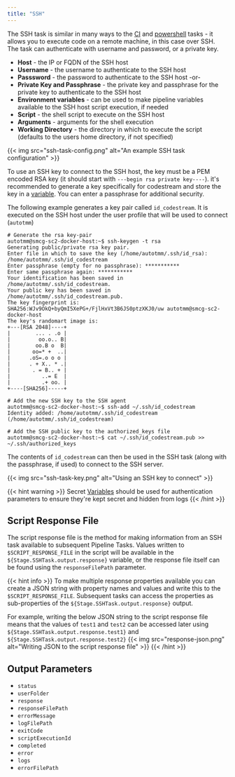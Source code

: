 ```yaml
---
title: "SSH"
---
```

The SSH task is similar in many ways to the [CI](/pipelines/tasks/ci) and [powershell](/pipelines/tasks/powershell) tasks - it allows you to execute code on a remote machine, in this case over SSH. The task can authenticate with username and password, or a private key.

* **Host** - the IP or FQDN of the SSH host
* **Username** - the username to authenticate to the SSH host 
* **Passsword** - the password to authenticate to the SSH host -or-
* **Private Key and Passphrase** - the private key and passphrase for the private key to authenticate to the SSH host
* **Environment variables** - can be used to make pipeline variables available to the SSH host script execution, if needed
* **Script** - the shell script to execute on the SSH host
* **Arguments** - arguments for the shell execution
* **Working Directory** - the directory in which to execute the script (defaults to the users home directory, if not specified)

{{< img src="ssh-task-config.png" alt="An example SSH task configuration" >}}

To use an SSH key to connect to the SSH host, the key must be a PEM encoded RSA key (it should start with `---begin rsa private key----`). it's recommended to generate a key specifically for codestream and store the key in a [variable](/configure/variables). You can enter a passphrase for additional security.

The following example generates a key pair called `id_codestream`. It is executed on the SSH host under the user profile that will be used to connect (`autotmm`)

```shell
# Generate the rsa key-pair
autotmm@smcg-sc2-docker-host:~$ ssh-keygen -t rsa
Generating public/private rsa key pair.
Enter file in which to save the key (/home/autotmm/.ssh/id_rsa): /home/autotmm/.ssh/id_codestream
Enter passphrase (empty for no passphrase): ***********
Enter same passphrase again: ***********
Your identification has been saved in /home/autotmm/.ssh/id_codestream.
Your public key has been saved in /home/autotmm/.ssh/id_codestream.pub.
The key fingerprint is:
SHA256:WJv9OkQ+byQmI5XePG+/FjlHxVt3B6JS0ptzXKJ0/uw autotmm@smcg-sc2-docker-host
The key's randomart image is:
+---[RSA 2048]----+
|        ... . .o |
|         oo.o.. B|
|        oo.B o  B|
|       oo=* +  ..|
|      .oS=.o o o |
|      . + X.. * .|
|       . = B.. + |
|          ..= E  |
|          .+ oo. |
+----[SHA256]-----+

# Add the new SSH key to the SSH agent
autotmm@smcg-sc2-docker-host:~$ ssh-add ~/.ssh/id_codestream
Identity added: /home/autotmm/.ssh/id_codestream (/home/autotmm/.ssh/id_codestream)

# Add the SSH public key to the authorized_keys file
autotmm@smcg-sc2-docker-host:~$ cat ~/.ssh/id_codestream.pub >> ~/.ssh/authorized_keys
```
The contents of `id_codestream` can then be used in the SSH task (along with the passphrase, if used) to connect to the SSH server.

{{< img src="ssh-task-key.png" alt="Using an SSH key to connect" >}}

{{< hint warning >}}
Secret [Variables](/configure/variables) should be used for authentication parameters to ensure they're kept secret and hidden from logs
{{< /hint >}}

## Script Response File
The script response file is the method for making information from an SSH task available to subsequent Pipeline Tasks. Values written to `$SCRIPT_RESPONSE_FILE` in the script will be available in the `${Stage.SSHTask.output.response}` variable, or the response file itself can be found using the `responseFilePath` parameter.

{{< hint info >}}
To make multiple response properties available you can create a JSON string with property names and values and write this to the `$SCRIPT_RESPONSE_FILE`. Subsequent tasks can access the properties as sub-properties of the `${Stage.SSHTask.output.response}` output.

For example, writing the below JSON string to the script response file means that the values of `test1` and `test2` can be accessed later using `${Stage.SSHTask.output.response.test1}` and `${Stage.SSHTask.output.response.test2}`
{{< img src="response-json.png" alt="Writing JSON to the script response file" >}}
{{< /hint >}}
## Output Parameters
* `status`
* `userFolder`
* `response`
* `responseFilePath`
* `errorMessage`
* `logFilePath`
* `exitCode`
* `scriptExecutionId`
* `completed`
* `error`
* `logs`
* `errorFilePath`